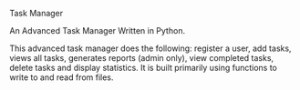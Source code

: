 Task Manager

An Advanced Task Manager Written in Python.

This advanced task manager does the following: register a user, add tasks, views all tasks, generates reports (admin only), view completed tasks, delete tasks and display statistics. It is built primarily using functions to write to and read from files. 
